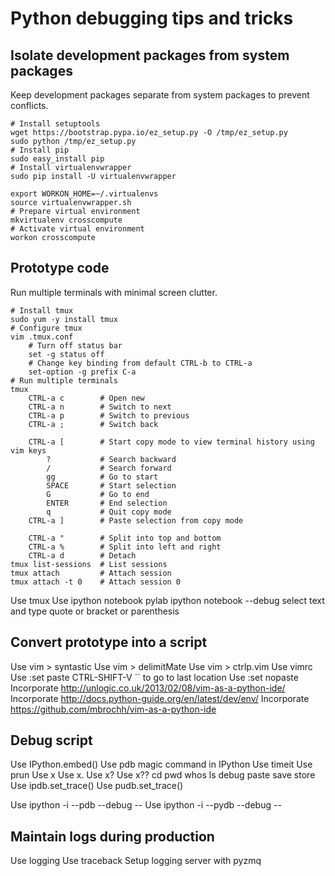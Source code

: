Python debugging tips and tricks
================================



Isolate development packages from system packages
-------------------------------------------------
Keep development packages separate from system packages to prevent conflicts.

    # Install setuptools
    wget https://bootstrap.pypa.io/ez_setup.py -O /tmp/ez_setup.py
    sudo python /tmp/ez_setup.py
    # Install pip
    sudo easy_install pip
    # Install virtualenvwrapper
    sudo pip install -U virtualenvwrapper

    export WORKON_HOME=~/.virtualenvs
    source virtualenvwrapper.sh
    # Prepare virtual environment
    mkvirtualenv crosscompute
    # Activate virtual environment
    workon crosscompute



Prototype code
--------------
Run multiple terminals with minimal screen clutter.

    # Install tmux
    sudo yum -y install tmux
    # Configure tmux
    vim .tmux.conf
        # Turn off status bar
        set -g status off
        # Change key binding from default CTRL-b to CTRL-a
        set-option -g prefix C-a
    # Run multiple terminals
    tmux
        CTRL-a c        # Open new
        CTRL-a n        # Switch to next
        CTRL-a p        # Switch to previous
        CTRL-a ;        # Switch back

        CTRL-a [        # Start copy mode to view terminal history using vim keys
            ?           # Search backward
            /           # Search forward
            gg          # Go to start
            SPACE       # Start selection
            G           # Go to end
            ENTER       # End selection
            q           # Quit copy mode
        CTRL-a ]        # Paste selection from copy mode

        CTRL-a "        # Split into top and bottom
        CTRL-a %        # Split into left and right
        CTRL-a d        # Detach
    tmux list-sessions  # List sessions
    tmux attach         # Attach session
    tmux attach -t 0    # Attach session 0


Use tmux
Use ipython notebook
    pylab
    ipython notebook --debug
    select text and type quote or bracket or parenthesis



Convert prototype into a script
-------------------------------
Use vim > syntastic
Use vim > delimitMate
Use vim > ctrlp.vim
Use vimrc
Use :set paste
CTRL-SHIFT-V
`` to go to last location
Use :set nopaste
Incorporate http://unlogic.co.uk/2013/02/08/vim-as-a-python-ide/
Incorporate http://docs.python-guide.org/en/latest/dev/env/
Incorporate https://github.com/mbrochh/vim-as-a-python-ide



Debug script
------------
Use IPython.embed()
    Use pdb magic command in IPython
    Use timeit
    Use prun
    Use x<TAB>
    Use x.<TAB>
    Use x?
    Use x??
    cd
    pwd
    whos
    ls
    debug
    paste
    save
    store
Use ipdb.set_trace()
Use pudb.set_trace()

Use ipython -i --pdb --debug --
Use ipython -i --pydb --debug --



Maintain logs during production
-------------------------------
Use logging
Use traceback
Setup logging server with pyzmq
